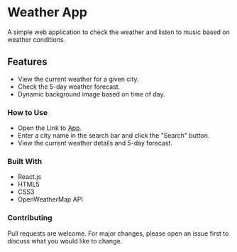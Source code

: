 # Weather App

A simple web application to check the weather and listen to music based on weather conditions.

## Features

- View the current weather for a given city.
- Check the 5-day weather forecast.
- Dynamic background image based on time of day.

### How to Use

- Open the Link to [App](https://lambent-kulfi-0759a3.netlify.app/).
- Enter a city name in the search bar and click the "Search" button.
- View the current weather details and 5-day forecast.

### Built With
- React.js
- HTML5
- CSS3
- OpenWeatherMap API

### Contributing
Pull requests are welcome. For major changes, please open an issue first to discuss what you would like to change.
